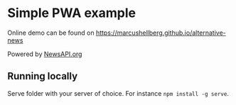 # Simple PWA example 

Online demo can be found on https://marcushellberg.github.io/alternative-news

Powered by [NewsAPI.org](https://newsapi.org/)

## Running locally

Serve folder with your server of choice. For instance `npm install -g serve`.
